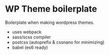 # WP Theme boilerplate
Boilerplate when making wordpress themes.
 - uses webpack
 - sass/scss compiler
 - postcss (autoprefix & cssnano for minimizing)
 - babel (es6 ready)